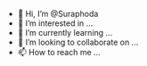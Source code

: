 - 👋 Hi, I’m @Suraphoda
- 👀 I’m interested in ...
- 🌱 I’m currently learning ...
- 💞️ I’m looking to collaborate on ...
- 📫 How to reach me ...

<!---
Suraphoda/Suraphoda is a ✨ special ✨ repository because its `README.md` (this file) appears on your GitHub profile.
You can click the Preview link to take a look at your changes.
--->
